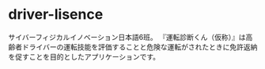 # driver-lisence
サイバーフィジカルイノベーション日本語6班。
『運転診断くん（仮称）』は高齢者ドライバーの運転技能を評価することと危険な運転がされたときに免許返納を促すことを目的としたアプリケーションです。
